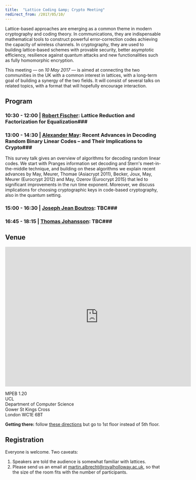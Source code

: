 ```yaml
---
title:  "Lattice Coding &amp; Crypto Meeting"
redirect_from: /2017/05/10/
---
```


Lattice-based approaches are emerging as a common theme in modern cryptography and coding theory. In communications, they are indispensable mathematical tools to construct powerful error-correction codes achieving the capacity of wireless channels. In cryptography, they are used to building lattice-based schemes with provable security, better asymptotic efficiency, resilience against quantum attacks and new functionalities such as fully homomorphic encryption.

This meeting — on *10 May 2017* — is aimed at connecting the two communities in the UK with a common interest in lattices, with a long-term goal of building a synergy of the two fields. It will consist of several talks on related topics, with a format that will hopefully encourage interaction.

## Program ##

### <span>10:30 - 12:00 | [Robert Fischer](https://www.uni-ulm.de/in/nt/staff/professors/fischer/):</span> Lattice Reduction and Factorization for Equalization###

### <span>13:00 - 14:30 | [Alexander May](http://www.cits.rub.de/personen/may.html):</span> Recent Advances in Decoding Random Binary Linear Codes – and Their Implications to Crypto###

This survey talk gives an overview of algorithms for decoding random linear codes. We start with Pranges information set decoding and Stern's meet-in-the-middle technique, and building on these algorithms we explain recent advances by May, Meurer, Thomae (Asiacrypt 2011), Becker, Joux, May, Meurer (Eurocrypt 2012) and May, Ozerov (Eurocrypt 2015) that led to significant improvements in the run time exponent. Moreover, we discuss implications for choosing cryptographic keys in code-based cryptography, also in the quantum setting.

### <span>15:00 - 16:30 | [Joseph Jean Boutros](http://www.josephboutros.org/):</span> TBC###

### <span>16:45 - 18:15 | [Thomas Johansson](http://portal.research.lu.se/portal/en/persons/thomas-johansson(f6c92fc5-826c-4c22-9c01-d9c9e2c9febd).html):</span> TBC###

## Venue ##

<iframe src="https://www.google.com/maps/embed?pb=!1m18!1m12!1m3!1d2482.381665231909!2d-0.1362341486784799!3d51.52455917953798!2m3!1f0!2f0!3f0!3m2!1i1024!2i768!4f13.1!3m3!1m2!1s0x48761b2f69173579%3A0xd008c67faecc133e!2sUniversity+College+London!5e0!3m2!1sen!2suk!4v1487758517334" width="600" height="450" frameborder="0" style="border:0" allowfullscreen></iframe>

MPEB 1.20  
UCL  
Department of Computer Science  
Gower St
Kings Cross  
London WC1E 6BT  

**Getting there:** follow [these directions](http://www.cs.ucl.ac.uk/getting_here/) but go to 1st floor instead of 5th floor.

## Registration ##

Everyone is welcome. Two caveats:

1. Speakers are told the audience is somewhat familiar with lattices.
2. Please send us an email at <martin.albrecht@royalholloway.ac.uk>, so that the size
   of the room fits with the number of participants.
